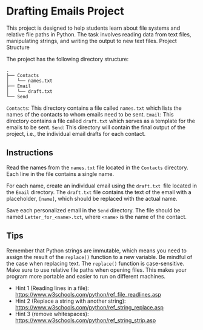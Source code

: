 # Drafting Emails Project

This project is designed to help students learn about file systems and relative file paths in Python. The task involves reading data from text files, manipulating strings, and writing the output to new text files.
Project Structure

The project has the following directory structure:

```
.
├── Contacts
│   └── names.txt
├── Email
│   └── draft.txt
└── Send
```

`Contacts`: This directory contains a file called `names.txt` which lists the names of the contacts to whom emails need to be sent.
`Email`: This directory contains a file called `draft.txt` which serves as a template for the emails to be sent.
`Send`: This directory will contain the final output of the project, i.e., the individual email drafts for each contact.

## Instructions

Read the names from the `names.txt` file located in the `Contacts` directory. Each line in the file contains a single name.

For each name, create an individual email using the `draft.txt `file located in the `Email` directory. The `draft.txt` file contains the text of the email with a placeholder, `[name]`, which should be replaced with the actual name.

Save each personalized email in the `Send` directory. The file should be named `Letter_for_<name>.txt`, where `<name>` is the name of the contact.

## Tips

Remember that Python strings are immutable, which means you need to assign the result of the `replace()` function to a new variable.
Be mindful of the case when replacing text. The `replace()` function is case-sensitive.
Make sure to use relative file paths when opening files. This makes your program more portable and easier to run on different machines.

- Hint 1 (Reading lines in a file): https://www.w3schools.com/python/ref_file_readlines.asp
- Hint 2 (Replace a string with another string): https://www.w3schools.com/python/ref_string_replace.asp
- Hint 3 (remove whitespaces): https://www.w3schools.com/python/ref_string_strip.asp

